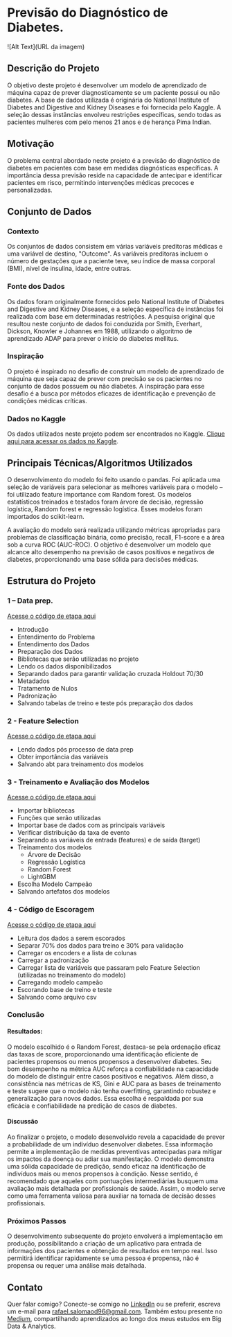 # Previsão do Diagnóstico de Diabetes.

![Alt Text](URL da imagem)

## Descrição do Projeto

O objetivo deste projeto é desenvolver um modelo de aprendizado de máquina capaz de prever diagnosticamente se um paciente possui ou não diabetes. A base de dados utilizada é originária do National Institute of Diabetes and Digestive and Kidney Diseases e foi fornecida pelo Kaggle. A seleção dessas instâncias envolveu restrições específicas, sendo todas as pacientes mulheres com pelo menos 21 anos e de herança Pima Indian.

## Motivação

O problema central abordado neste projeto é a previsão do diagnóstico de diabetes em pacientes com base em medidas diagnósticas específicas. A importância dessa previsão reside na capacidade de antecipar e identificar pacientes em risco, permitindo intervenções médicas precoces e personalizadas.

## Conjunto de Dados

### Contexto

Os conjuntos de dados consistem em várias variáveis preditoras médicas e uma variável de destino, "Outcome". As variáveis preditoras incluem o número de gestações que a paciente teve, seu índice de massa corporal (BMI), nível de insulina, idade, entre outras.

### Fonte dos Dados

Os dados foram originalmente fornecidos pelo National Institute of Diabetes and Digestive and Kidney Diseases, e a seleção específica de instâncias foi realizada com base em determinadas restrições. A pesquisa original que resultou neste conjunto de dados foi conduzida por Smith, Everhart, Dickson, Knowler e Johannes em 1988, utilizando o algoritmo de aprendizado ADAP para prever o início do diabetes mellitus.

### Inspiração

O projeto é inspirado no desafio de construir um modelo de aprendizado de máquina que seja capaz de prever com precisão se os pacientes no conjunto de dados possuem ou não diabetes. A inspiração para esse desafio é a busca por métodos eficazes de identificação e prevenção de condições médicas críticas.

### Dados no Kaggle

Os dados utilizados neste projeto podem ser encontrados no Kaggle. [Clique aqui para acessar os dados no Kaggle](https://www.kaggle.com/datasets/uciml/pima-indians-diabetes-database).

## Principais Técnicas/Algoritmos Utilizados

O desenvolvimento do modelo foi feito usando o pandas. Foi aplicada uma seleção de variáveis para selecionar as melhores variáveis para o modelo – foi utilizado feature importance com Random forest. Os modelos estatísticos treinados e testados foram árvore de decisão, regressão logística, Random forest e regressão logística. Esses modelos foram importados do scikit-learn.

A avaliação do modelo será realizada utilizando métricas apropriadas para problemas de classificação binária, como precisão, recall, F1-score e a área sob a curva ROC (AUC-ROC). O objetivo é desenvolver um modelo que alcance alto desempenho na previsão de casos positivos e negativos de diabetes, proporcionando uma base sólida para decisões médicas.

## Estrutura do Projeto

### 1 – Data prep. 
[Acesse o código de etapa aqui](https://github.com/Rafael-Salomao/Predicao-de-Diabetes/blob/fec5f2b4528976be8d7eccaafc687b1c49e47651/01%20Data%20Prep/Predi%C3%A7%C3%A3o_de_Diabetes_01_DataPrep.ipynb)

- Introdução
- Entendimento do Problema
- Entendimento dos Dados
- Preparação dos Dados
- Bibliotecas que serão utilizadas no projeto
- Lendo os dados disponibilizados
- Separando dados para garantir validação cruzada Holdout 70/30
- Metadados
- Tratamento de Nulos
- Padronização
- Salvando tabelas de treino e teste pós preparação dos dados

### 2 - Feature Selection 
[Acesse o código de etapa aqui](https://github.com/Rafael-Salomao/Predicao-de-Diabetes/blob/c0827ea4ee5b8ddbdb086b3844553f4424be34b0/02%20Feature%20Selection/Predi%C3%A7%C3%A3o_de_Diabetes_02_FeatureSelection.ipynb)

- Lendo dados pós processo de data prep
- Obter importância das variáveis
- Salvando abt para treinamento dos modelos

### 3 - Treinamento e Avaliação dos Modelos
[Acesse o código de etapa aqui](https://github.com/Rafael-Salomao/Predicao-de-Diabetes/blob/c0827ea4ee5b8ddbdb086b3844553f4424be34b0/03%20Modelos/Predi%C3%A7%C3%A3o_de_Diabetes_03_Modelos.ipynb)

- Importar bibliotecas
- Funções que serão utilizadas
- Importar base de dados com as principais variáveis
- Verificar distribuição da taxa de evento
- Separando as variáveis de entrada (features) e de saída (target)
- Treinamento dos modelos
  - Árvore de Decisão
  - Regressão Logística
  - Random Forest
  - LightGBM
- Escolha Modelo Campeão
- Salvando artefatos dos modelos

### 4 - Código de Escoragem
[Acesse o código de etapa aqui](https://github.com/Rafael-Salomao/Predicao-de-Diabetes/blob/c0827ea4ee5b8ddbdb086b3844553f4424be34b0/04%20Escoragem/Predi%C3%A7%C3%A3o_de_Diabetes_04_Escoragem.ipynb)

- Leitura dos dados a serem escorados
- Separar 70% dos dados para treino e 30% para validação
- Carregar os encoders e a lista de colunas
- Carregar a padronização
- Carregar lista de variáveis que passaram pelo Feature Selection (utilizadas no treinamento do modelo)
- Carregando modelo campeão
- Escorando base de treino e teste
- Salvando como arquivo csv

### Conclusão

#### Resultados:

O modelo escolhido é o Random Forest, destaca-se pela ordenação eficaz das taxas de score, proporcionando uma identificação eficiente de pacientes propensos ou menos propensos a desenvolver diabetes. Seu bom desempenho na métrica AUC reforça a confiabilidade na capacidade do modelo de distinguir entre casos positivos e negativos. Além disso, a consistência nas métricas de KS, Gini e AUC para as bases de treinamento e teste sugere que o modelo não tenha overfitting, garantindo robustez e generalização para novos dados. Essa escolha é respaldada por sua eficácia e confiabilidade na predição de casos de diabetes.

#### Discussão

Ao finalizar o projeto, o modelo desenvolvido revela a capacidade de prever a probabilidade de um indivíduo desenvolver diabetes. Essa informação permite a implementação de medidas preventivas antecipadas para mitigar os impactos da doença ou adiar sua manifestação. O modelo demonstra uma sólida capacidade de predição, sendo eficaz na identificação de indivíduos mais ou menos propensos à condição. Nesse sentido, é recomendado que aqueles com pontuações intermediárias busquem uma avaliação mais detalhada por profissionais de saúde. Assim, o modelo serve como uma ferramenta valiosa para auxiliar na tomada de decisão desses profissionais.

### Próximos Passos

O desenvolvimento subsequente do projeto envolverá a implementação em produção, possibilitando a criação de um aplicativo para entrada de informações dos pacientes e obtenção de resultados em tempo real. Isso permitirá identificar rapidamente se uma pessoa é propensa, não é propensa ou requer uma análise mais detalhada.

## Contato

Quer falar comigo? Conecte-se comigo no [LinkedIn](https://www.linkedin.com/in/rafaelsdomingos/) ou se preferir, escreva um e-mail para rafael.salomaod96@gmail.com. Também estou presente no [Medium](https://medium.com/@rafael.salomaod), compartilhando aprendizados ao longo dos meus estudos em Big Data & Analytics.
